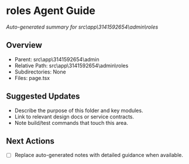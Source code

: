 ﻿# roles Agent Guide
*Auto-generated summary for src\app\3141592654\admin\roles*

## Overview
- Parent: src\app\3141592654\admin
- Relative Path: src\app\3141592654\admin\roles
- Subdirectories: None
- Files: page.tsx

## Suggested Updates
- Describe the purpose of this folder and key modules.
- Link to relevant design docs or service contracts.
- Note build/test commands that touch this area.

## Next Actions
- [ ] Replace auto-generated notes with detailed guidance when available.

